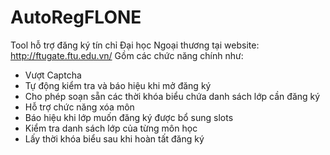 # AutoRegFLONE
Tool hỗ trợ đăng ký tín chỉ Đại học Ngoại thương tại website: http://ftugate.ftu.edu.vn/
Gồm các chức năng chính như:
+ Vượt Captcha
+ Tự động kiểm tra và báo hiệu khi mở đăng ký
+ Cho phép soạn sẵn các thời khóa biểu chứa danh sách lớp cần đăng ký
+ Hỗ trợ chức năng xóa môn
+ Báo hiệu khi lớp muốn đăng ký được bổ sung slots
+ Kiểm tra danh sách lớp của từng môn học
+ Lấy thời khóa biểu sau khi hoàn tất đăng ký
